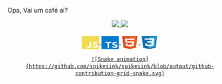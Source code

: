 Opa, Vai um café ai?
<div align="center">
  <a href="https://github.com/spikeiink">
  <img height="180em" src="https://github-readme-stats.vercel.app/api?username=spikeiink&show_icons=true&theme=dark&include_all_commits=true&count_private=true"/>
  <img height="180em" src="https://github-readme-stats.vercel.app/api/top-langs/?username=spikeiink&layout=compact&langs_count=7&theme=dark"/>
  
 
<div> 
  
  <div style="display: inline_block"><br>
  <img align="center" alt="Rafa-Js" height="30" width="40" src="https://raw.githubusercontent.com/devicons/devicon/master/icons/javascript/javascript-plain.svg">
  <img align="center" alt="Rafa-Ts" height="30" width="40" src="https://raw.githubusercontent.com/devicons/devicon/master/icons/typescript/typescript-plain.svg">
  <img align="center" alt="Rafa-HTML" height="30" width="40" src="https://raw.githubusercontent.com/devicons/devicon/master/icons/html5/html5-original.svg">
  <img align="center" alt="Rafa-CSS" height="30" width="40" src="https://raw.githubusercontent.com/devicons/devicon/master/icons/css3/css3-original.svg">
  
    
    ![Snake animation](https://github.com/spikeiink/spikeiink/blob/output/github-contribution-grid-snake.svg)
 
  
</div>
  
